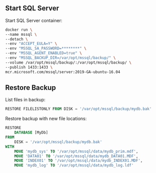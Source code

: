 ## Start SQL Server

Start SQL Server container:

```bash
docker run \
--name mssql \
--detach \
--env "ACCEPT_EULA=Y" \
--env "MSSQL_SA_PASSWORD=********" \
--env "MSSQL_AGENT_ENABLED=true" \
--env "MSSQL_BACKUP_DIR=/var/opt/mssql/backup/" \
--volume /var/opt/mssql/backup/:/var/opt/mssql/backup/ \
--publish 1433:1433 \
mcr.microsoft.com/mssql/server:2019-GA-ubuntu-16.04
```

## Restore Backup

List files in backup:

```sql
RESTORE FILELISTONLY FROM DISK = '/var/opt/mssql/backup/mydb.bak'
```

Restore backup with new file locations:

```sql
RESTORE
    DATABASE [MyDb]
FROM
    DISK = '/var/opt/mssql/backup/mydb.bak'
WITH
    MOVE 'mydb_sys' TO '/var/opt/mssql/data/mydb_prim.mdf',
    MOVE 'DATA01' TO '/var/opt/mssql/data/mydb_DATA01.MDF',
    MOVE 'INDEX01' TO '/var/opt/mssql/data/mydb_INDEX01.MDF',
    MOVE 'mydb_log' TO '/var/opt/mssql/data/mydb_log.ldf'
```